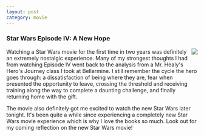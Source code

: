 ```yaml
---
layout: post
category: movie
---
```


### Star Wars Episode IV: A New Hope
<img align="right" src="https://upload.wikimedia.org/wikipedia/en/8/87/StarWarsMoviePoster1977.jpg">

Watching a Star Wars movie for the first time in two years was definitely an
extremely nostalgic experience. Many of my strongest thoughts I had from watching
Episode IV went back to the analysis from a Mr. Healy's Hero's Journey class
I took at Bellarmine. I still remember the cycle the hero goes through: a dissatisfaction
of being where they are, fear when presented the opportunity to leave, crossing the threshold and
receiving training along the way to complete a daunting challenge, and finally
returning home with the gift.

The movie also definitely got me excited to watch the new Star Wars
later tonight. It's been quite a while since experiencing a completely new Star
Wars movie experience which is why I love the books so much. Look out for my coming
reflection on the new Star Wars movie!

